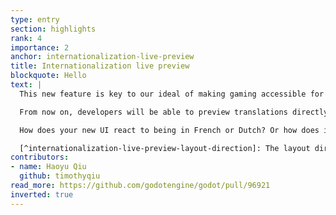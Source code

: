 ```yaml
---
type: entry
section: highlights
rank: 4
importance: 2
anchor: internationalization-live-preview
title: Internationalization live preview
blockquote: Hello
text: |
  This new feature is key to our ideal of making gaming accessible for everyone.

  From now on, developers will be able to preview translations directly from the editor viewport.[^internationalization-live-preview-layout-direction] This will ease the burden of testing the GUI in multiple languages.

  How does your new UI react to being in French or Dutch? Or how does it look in simplified or traditional Chinese, or even in Hindi?

  [^internationalization-live-preview-layout-direction]: The layout direction only follows the main locale currently. [We’re working on fixing this issue.](https://github.com/godotengine/godot/pull/97918)
contributors:
- name: Haoyu Qiu
  github: timothyqiu
read_more: https://github.com/godotengine/godot/pull/96921
inverted: true
---
```

